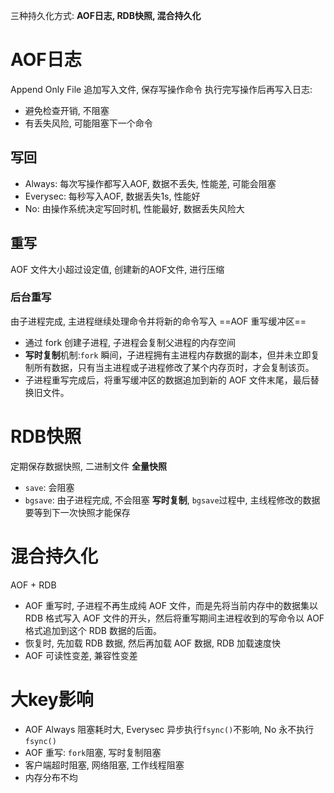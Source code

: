 三种持久化方式: **AOF日志, RDB快照, 混合持久化**
# AOF日志
Append Only File 追加写入文件, 保存写操作命令
执行完写操作后再写入日志:
- 避免检查开销, 不阻塞
- 有丢失风险, 可能阻塞下一个命令 
## 写回
- Always: 每次写操作都写入AOF, 数据不丢失, 性能差, 可能会阻塞
- Everysec: 每秒写入AOF, 数据丢失1s, 性能好
- No: 由操作系统决定写回时机, 性能最好, 数据丢失风险大
## 重写
AOF 文件大小超过设定值, 创建新的AOF文件, 进行压缩
### 后台重写
由子进程完成, 主进程继续处理命令并将新的命令写入 ==AOF 重写缓冲区==
- 通过 fork 创建子进程, 子进程会复制父进程的内存空间
- **写时复制**机制:`fork` 瞬间，子进程拥有主进程内存数据的副本，但并未立即复制所有数据，只有当主进程或子进程修改了某个内存页时，才会复制该页。
- 子进程重写完成后，将重写缓冲区的数据追加到新的 AOF 文件末尾，最后替换旧文件。
# RDB快照
定期保存数据快照, 二进制文件 **全量快照**
- `save`: 会阻塞
- `bgsave`: 由子进程完成, 不会阻塞
**写时复制**, `bgsave`过程中, 主线程修改的数据要等到下一次快照才能保存
# 混合持久化
AOF + RDB
- AOF 重写时, 子进程不再生成纯 AOF 文件，而是先将当前内存中的数据集以 RDB 格式写入 AOF 文件的开头，然后将重写期间主进程收到的写命令以 AOF 格式追加到这个 RDB 数据的后面。
- 恢复时, 先加载 RDB 数据, 然后再加载 AOF 数据, RDB 加载速度快
- AOF 可读性变差, 兼容性变差
# 大key影响
- AOF Always 阻塞耗时大, Everysec 异步执行`fsync()`不影响, No 永不执行 `fsync()`
- AOF 重写: `fork`阻塞, 写时复制阻塞
- 客户端超时阻塞, 网络阻塞, 工作线程阻塞
- 内存分布不均
